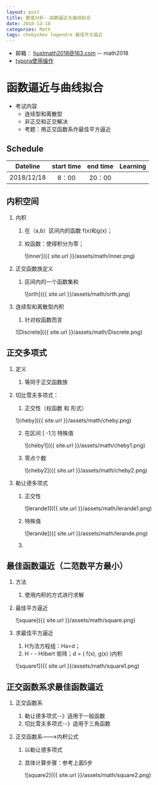 ```yaml
---
layout: post
title: 数值分析--函数逼近与曲线拟合
date: 2018-12-18
categories: Math
tags: chebyshev legendre 最佳平方逼近
---
```


+ 邮箱： hustmath2018@163.com -- math2018
+ [typora使用操作](https://blog.csdn.net/WeiDelight/article/details/81011921)
# 函数逼近与曲线拟合

+ 考试内容
  + 连续型和离散型
  + 非正交和正交解决
  + 考题：用正交函数系作最佳平方逼近


## Schedule

|Dateline|start time|end time|Learning|
|:-:|:-:|:-:|:-:|
|2018/12/18|8：00|20：00||



## 内积空间

1. 内积

   1. 在（a,b）区间内的函数 f(x)和g(x)；

   2. 权函数：使得积分为零；

      ![inner]({{ site.url }}/assets/math/inner.png)

2. 正交函数族定义

   1. 区间内的一个函数集和

      ![orth]({{ site.url }}/assets/math/orth.png)

3. 连续型和离散型内积

   1. 针对权函数而言

   ![Discrete]({{ site.url }}/assets/math/Discrete.png)



## 正交多项式

1. 定义

   1. 等同于正交函数族

2. 切比雪夫多项式：

   1. 正交性（权函数 和 形式）

   ![cheby]({{ site.url }}/assets/math/cheby.png)

   2. 在区间 [ -1,1] 特殊值

      ![cheby1]({{ site.url }}/assets/math/cheby1.png)

   3. 零点个数

      ![cheby2]({{ site.url }}/assets/math/cheby2.png)

3. 勒让德多项式

   1. 正交性

      ![lerande1]({{ site.url }}/assets/math/lerande1.png)

   2. 特殊值

      ![lerande]({{ site.url }}/assets/math/lerande.png)

   3. 

## 最佳函数逼近（二范数平方最小）

1. 方法

   1. 使用内积的方式进行求解

2. 最佳平方逼近

   ![square]({{ site.url }}/assets/math/square.png)

3. 求最佳平方逼近

   1. H为法方程组：Ha=d；
   2. H - - Hilbert 矩阵；d = ( f(x), g(x) )内积

   ![square1]({{ site.url }}/assets/math/square1.png)

## 正交函数系求最佳函数逼近

1. 正交函数系

   1. 勒让德多项式--》适用于一般函数
   2. 切比雪夫多项式--》适用于三角函数

2. 正交函数系--->内积公式

   1. 以勒让德多项式

   2. 具体计算步骤：参考上面5步

      ![square2]({{ site.url }}/assets/math/square2.png)

